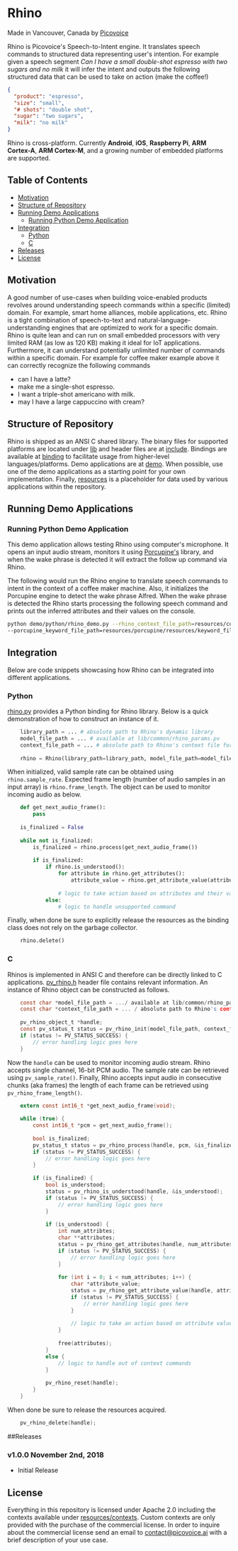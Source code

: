 # Rhino

Made in Vancouver, Canada by [Picovoice](https://picovoice.ai)

Rhino is Picovoice's Speech-to-Intent engine. It translates speech commands to structured data representing user's
intention. For example given a speech segment *Can I have a small double-shot espresso with two sugars and no milk* it
will infer the intent and outputs the following structured data that can be used to take on action (make the coffee!)

```json
{
  "product": "espresso",
  "size": "small",
  "# shots": "double shot",
  "sugar": "two sugars",
  "milk": "no milk"
}
```

Rhino is cross-platform. Currently **Android**, **iOS**, **Raspberry Pi**, **ARM Cortex-A**, **ARM Cortex-M**, and
a growing number of embedded platforms are supported.

## Table of Contents
* [Motivation](#motivation)
* [Structure of Repository](#structure-of-repository)
* [Running Demo Applications](#running-demo-applications)
    * [Running Python Demo Application](#running-python-demo-application)
* [Integration](#integration)
    * [Python](#python)
    * [C](#c)
* [Releases](#releases)
* [License](#license)

## Motivation

A good number of use-cases when building voice-enabled products revolves around understanding speech commands within a
specific (limited) domain. For example, smart home alliances, mobile applications, etc. Rhino is a tight combination of
speech-to-text and natural-language-understanding engines that are optimized to work for a specific domain. Rhino is quite
lean and can run on small embedded processors with very limited RAM (as low as 120 KB) making it ideal for IoT applications.
Furthermore, it can understand potentially unlimited number of commands within a specific domain. For example for coffee maker
example above it can correctly recognize the following commands

* can I have a latte?
* make me a single-shot espresso.
* I want a triple-shot americano with milk.
* may I have a large cappuccino with cream?

## Structure of Repository

Rhino is shipped as an ANSI C shared library. The binary files for supported platforms are located under [lib](/lib)
and header files are at [include](/include). Bindings are available at [binding](/binding) to facilitate usage from higher-level
languages/platforms. Demo applications are at [demo](/demo). When possible, use one of the demo applications as a
starting point for your own implementation. Finally, [resources](resources) is a placeholder for data used by various
applications within the repository.

## Running Demo Applications

### Running Python Demo Application

This demo application allows testing Rhino using computer's microphone. It opens an input audio stream, monitors it
using [Porcupine's](https://github.com/Picovoice/Porcupine) library, and when the wake phrase is detected it will extract
the follow up command via Rhino.

The following would run the Rhino engine to translate speech commands to intent in the context of a coffee maker machine.
Also, it initializes the Porcupine engine to detect the wake phrase Alfred. When the wake phrase is detected the Rhino
starts processing the following speech command and prints out the inferred attributes and their values on the console.

```bash
python demo/python/rhino_demo.py --rhino_context_file_path=resources/contexts/coffee_maker.pv \
--porcupine_keyword_file_path=resources/porcupine/resources/keyword_files/alfred_linux.ppn
```

## Integration

Below are code snippets showcasing how Rhino can be integrated into different applications.

### Python

[rhino.py](/binding/python/rhino.py) provides a Python binding for Rhino library. Below is a quick demonstration of how
to construct an instance of it.

```python
    library_path = ... # absolute path to Rhino's dynamic library
    model_file_path = ... # available at lib/common/rhino_params.pv
    context_file_path = ... # absolute path to Rhino's context file for the given context
    
    rhino = Rhino(library_path=library_path, model_file_path=model_file_path, context_file_path=context_file_path) 
```

When initialized, valid sample rate can be obtained using `rhino.sample_rate`. Expected frame length
(number of audio samples in an input array) is `rhino.frame_length`. The object can be used to monitor incoming audio as
below.

```python
    def get_next_audio_frame():
        pass
    
    is_finalized = False
    
    while not is_finalized:
        is_finalized = rhino.process(get_next_audio_frame())
        
        if is_finalized:
            if rhino.is_understood():
                for attribute in rhino.get_attributes():
                    attribute_value = rhino.get_attribute_value(attribute)
            
                # logic to take action based on attributes and their values
            else:
                # logic to handle unsupported command
```

Finally, when done be sure to explicitly release the resources as the binding class does not rely on the garbage
collector.

```python
    rhino.delete()
```

### C

Rhinos is implemented in ANSI C and therefore can be directly linked to C applications.
[pv_rhino.h](/include/pv_rhino.h) header file contains relevant information. An instance of Rhino object can be
constructed as follows.

```c
    const char *model_file_path = .../ available at lib/common/rhino_params.pv
    const char *context_file_path = ... / absolute path to Rhino's context file for the context of interest
    
    pv_rhino_object_t *handle;
    const pv_status_t status = pv_rhino_init(model_file_path, context_file_path, &handle);
    if (status != PV_STATUS_SUCCESS) {
        // error handling logic goes here
    }
```

Now the `handle` can be used to monitor incoming audio stream. Rhino accepts single channel, 16-bit PCM audio. The
sample rate can be retrieved using `pv_sample_rate()`. Finally, Rhino accepts input audio in consecutive chunks
(aka frames) the length of each frame can be retrieved using `pv_rhino_frame_length()`.

```c
    extern const int16_t *get_next_audio_frame(void);
    
    while (true) {
        const int16_t *pcm = get_next_audio_frame();
        
        bool is_finalized;
        pv_status_t status = pv_rhino_process(handle, pcm, &is_finalized);
        if (status != PV_STATUS_SUCCESS) {
            // error handling logic goes here
        }
        
        if (is_finalized) {
            bool is_understood;
            status = pv_rhino_is_understood(handle, &is_understood);
            if (status != PV_STATUS_SUCCESS) {
                // error handling logic goes here
            }
            
            if (is_understood) {
                int num_attribtes;
                char **attributes;
                status = pv_rhino_get_attributes(handle, num_attributes, attributes);
                if (status != PV_STATUS_SUCCESS) {
                    // error handling logic goes here
                }
                
                for (int i = 0; i < num_attributes; i++) {
                    char *attribute_value;
                    status = pv_rhino_get_attribute_value(handle, attributes[i], &attribute_value)
                    if (status != PV_STATUS_SUCCESS) {
                        // error handling logic goes here
                    }
                    
                    // logic to take an action based on attribute value
                }
                
                free(attributes);
            }
            else {
                // logic to handle out of context commands
            }
            
            pv_rhino_reset(handle);
        }
    }
```

When done be sure to release the resources acquired.

```c
    pv_rhino_delete(handle);
```

##Releases

### v1.0.0 November 2nd, 2018

* Initial Release

## License

Everything in this repository is licensed under Apache 2.0 including the contexts available under
[resources/contexts](/resources/contexts). Custom contexts are only provided with the purchase of the commercial license.
In order to inquire about the commercial license send an email to contact@picovoice.ai with a brief description of your
use case.
